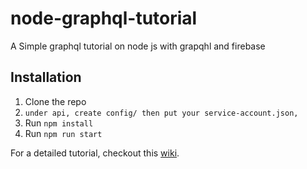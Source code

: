 # node-graphql-tutorial
A Simple graphql tutorial on node js with grapqhl and firebase

## Installation
1. Clone the repo
2. `under api, create config/ then put your service-account.json, ` 
3. Run `npm install`
4. Run `npm run start`

For a detailed tutorial, checkout this [wiki](https://github.com/mtotodev05/node-graphql-tutorial/wiki/node-graphql-firestore-api-tutorial).


